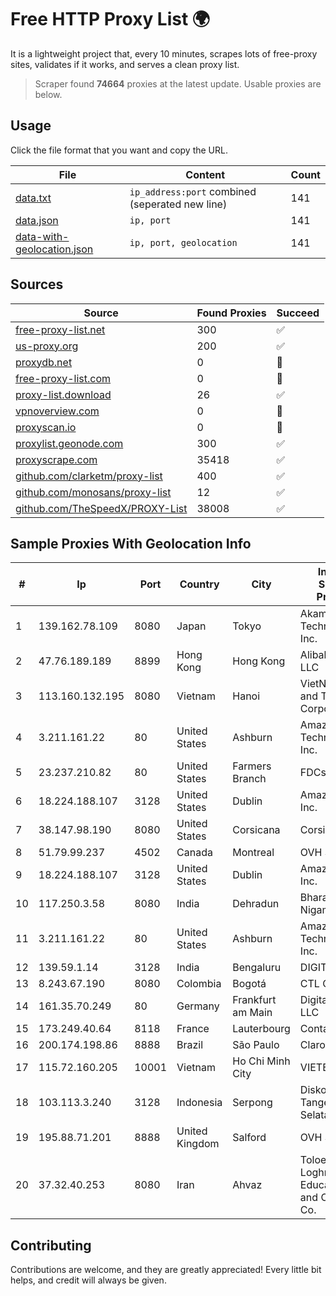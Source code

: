 
# Free HTTP Proxy List 🌍

It is a lightweight project that, every 10 minutes, scrapes lots of free-proxy sites, validates if it works, and serves a clean proxy list.


> Scraper found **74664** proxies at the latest update. Usable proxies are below.

## Usage

Click the file format that you want and copy the URL.


|File|Content|Count|
|----|-------|-----|
|[data.txt](https://raw.githubusercontent.com/themiralay/Proxy-List-World/master/data.txt)|`ip_address:port` combined (seperated new line)|141|
|[data.json](https://raw.githubusercontent.com/themiralay/Proxy-List-World/master/data.json)|`ip, port`|141|
|[data-with-geolocation.json](https://raw.githubusercontent.com/themiralay/Proxy-List-World/master/data-with-geolocation.json)|`ip, port, geolocation`|141|

## Sources

|Source|Found Proxies|Succeed|
|------|-------------|-------|
|[free-proxy-list.net](https://free-proxy-list.net)|300|✅|
|[us-proxy.org](https://www.us-proxy.org)|200|✅|
|[proxydb.net](http://proxydb.net)|0|🚫|
|[free-proxy-list.com](https://free-proxy-list.com/?page=&port=&type%5B%5D=http&type%5B%5D=https&up_time=0&search=Search)|0|🚫|
|[proxy-list.download](https://www.proxy-list.download/HTTP)|26|✅|
|[vpnoverview.com](https://vpnoverview.com/privacy/anonymous-browsing/free-proxy-servers)|0|🚫|
|[proxyscan.io](https://www.proxyscan.io)|0|🚫|
|[proxylist.geonode.com](https://proxylist.geonode.com/api/proxy-list?limit=300&page=1&sort_by=lastChecked&sort_type=desc&protocols=http,https)|300|✅|
|[proxyscrape.com](https://api.proxyscrape.com/v2/?request=displayproxies&protocol=http&timeout=10000&country=all&ssl=all&anonymity=all)|35418|✅|
|[github.com/clarketm/proxy-list](https://raw.githubusercontent.com/clarketm/proxy-list/master/proxy-list-raw.txt)|400|✅|
|[github.com/monosans/proxy-list](https://raw.githubusercontent.com/monosans/proxy-list/main/proxies/http.txt)|12|✅|
|[github.com/TheSpeedX/PROXY-List](https://raw.githubusercontent.com/TheSpeedX/PROXY-List/master/http.txt)|38008|✅|


## Sample Proxies With Geolocation Info

|#|Ip|Port|Country|City|Internet Service Provider|
|-|--|----|-------|----|-------------------------|
|1|139.162.78.109|8080|Japan|Tokyo|Akamai Technologies, Inc.|
|2|47.76.189.189|8899|Hong Kong|Hong Kong|Alibaba Cloud LLC|
|3|113.160.132.195|8080|Vietnam|Hanoi|VietNam Post and Telecom Corporation|
|4|3.211.161.22|80|United States|Ashburn|Amazon Technologies Inc.|
|5|23.237.210.82|80|United States|Farmers Branch|FDCservers.net|
|6|18.224.188.107|3128|United States|Dublin|Amazon.com, Inc.|
|7|38.147.98.190|8080|United States|Corsicana|Corsicana ISD|
|8|51.79.99.237|4502|Canada|Montreal|OVH SAS|
|9|18.224.188.107|3128|United States|Dublin|Amazon.com, Inc.|
|10|117.250.3.58|8080|India|Dehradun|Bharat Sanchar Nigam Ltd|
|11|3.211.161.22|80|United States|Ashburn|Amazon Technologies Inc.|
|12|139.59.1.14|3128|India|Bengaluru|DIGITALOCEAN|
|13|8.243.67.190|8080|Colombia|Bogotá|CTL Colombia|
|14|161.35.70.249|80|Germany|Frankfurt am Main|DigitalOcean, LLC|
|15|173.249.40.64|8118|France|Lauterbourg|Contabo GmbH|
|16|200.174.198.86|8888|Brazil|São Paulo|Claro S.A|
|17|115.72.160.205|10001|Vietnam|Ho Chi Minh City|VIETELmetro|
|18|103.113.3.240|3128|Indonesia|Serpong|Diskominfo Tangerang Selatan|
|19|195.88.71.201|8888|United Kingdom|Salford|OVH SAS|
|20|37.32.40.253|8080|Iran|Ahvaz|Toloe Rayaneh Loghman Educational and Cultural Co.|



## Contributing

Contributions are welcome, and they are greatly appreciated! Every
little bit helps, and credit will always be given.

